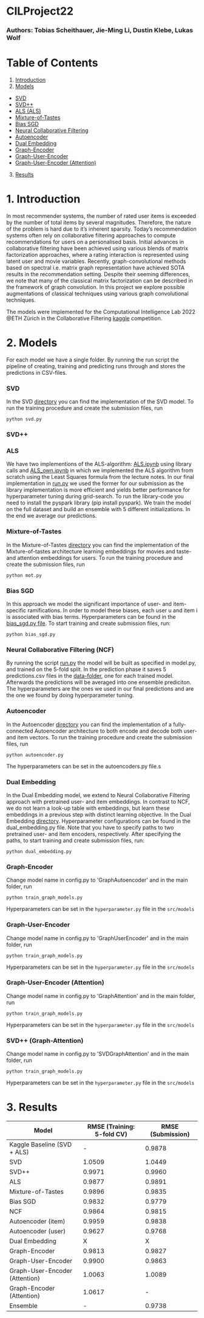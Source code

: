 # CILProject22

### Authors: Tobias Scheithauer, Jie-Ming Li, Dustin Klebe, Lukas Wolf 

# Table of Contents  
1. [Introduction](#1-introduction)
2. [Models](#2-models)
- [SVD](#svd)
- [SVD++](#svd-1)
- [ALS (ALS)](#als)
- [Mixture-of-Tastes](#mixture-of-tastes)
- [Bias SGD](#bias-sgd)
- [Neural Collaborative Filtering](#neural-collaborative-filtering-ncf)
- [Autoencoder](#autoencoder)
- [Dual Embedding](#dual-embedding)
- [Graph-Encoder](#graph-encoder)
- [Graph-User-Encoder](#graph-user-encoder)
- [Graph-User-Encoder (Attention)](#graph-user-encoder-attention)
3. [Results](#3-results)



# 1. Introduction
In most recommender systems, the number of rated user items is exceeded by the number of total items by several magnitudes. Therefore, the nature of the problem is hard due to it’s inherent sparsity. Today’s recommendation systems often rely on collaborative filtering approaches to compute recommendations for users on a personalised basis. Initial advances in collaborative filtering have been achieved using various blends of matrix factorization approaches, where a rating interaction is represented using latent user and movie variables. Recently, graph-convolutional methods based on spectral i.e. matrix graph representation have achieved SOTA results in the recommendation setting. Despite their seeming differences, we note that many of the classical matrix factorization can be described in the framework of graph convolution. In this project we explore possible augmentations of classical techniques using various graph convolutional techniques. 

The models were implemented for the Computational Intelligence Lab 2022 @ETH Zürich in the Collaborative Filtering [kaggle](https://www.kaggle.com/competitions/cil-collaborative-filtering-2022/overview) competition.

# 2. Models 
For each model we have a single folder. By running the run script the pipeline of creating, training and predicting runs through and stores the predictions in CSV-files.

### SVD 
In the SVD [directory](https://github.com/B1T0/CILProject22/tree/main/MoT) you can find the implementation of the SVD model. To run the training procedure and create the submission files, run 
```
python svd.py
```

### SVD++

### ALS
We have two implementions of the ALS-algorithm: [ALS.ipynb](https://github.com/B1T0/CILProject22/blob/main/ALS/ALS.ipynb) using library calls and [ALS_own.ipynb](https://github.com/B1T0/CILProject22/blob/main/ALS/ALS_own.ipynb) in which we implemented the ALS algorithm from scratch using the Least Squares formula from the lecture notes. In our final implementation in [run.py](https://github.com/B1T0/CILProject22/blob/main/ALS/run.py) we used the former for our submission as the library implementation is more efficient and yields better performance for hyperparameter tuning during grid-search. To run the library-code you need to install the pyspark library (pip install pyspark).
We train the model on the full dataset and build an ensemble with 5 different initializations. In the end we average our predictions.

### Mixture-of-Tastes
In the Mixture-of-Tastes [directory](https://github.com/B1T0/CILProject22/tree/main/MoT) you can find the implementation of the Mixture-of-tastes architecture learning embeddings for movies and taste- and attention embeddings for users. To run the training procedure and create the submission files, run 
```
python mot.py
```

### Bias SGD
In this approach we model the significant importance of user- and item-specific ramifications. In order to model these biases, each user u and item i is associated with bias terms. Hyperparameters can be found in the [bias_sgd.py file](https://github.com/B1T0/CILProject22/blob/main/Bias%20SGD/bias_sgd.py). To start training and create submission files, run: 
```
python bias_sgd.py
```


### Neural Collaborative Filtering (NCF)
By running the script [run.py](https://github.com/B1T0/CILProject22/blob/main/NFC/run.py) the model will be built as specified in model.py, and trained on the 5-fold split. In the prediction phase it saves 5 predictions.csv files in the [data-folder](https://github.com/B1T0/CILProject22/tree/main/data), one for each trained model. Afterwards the predictions will be averaged into one ensemble prediciton. The hyperparameters are the ones we used in our final predictions and are the one we found by doing hyperparameter tuning.


### Autoencoder 
In the Autoencoder [directory](https://github.com/B1T0/CILProject22/tree/main/Autoencoder) you can find the implementation of a fully-connected Autoencoder architecture to both encode and decode both user- and item vectors. To run the training procedure and create the submission files, run 
```
python autoencoder.py
```
The hyperparameters can be set in the autoencoders.py file.s

### Dual Embedding 
In the Dual Embedding model, we extend to Neural Collaborative Filtering approach with pretrained user- and item embeddings. In contrast to NCF, we do not learn a look-up table with embeddings, but learn these embeddings in a previous step with distinct learning objective. In the Dual Embedding [directory](https://github.com/B1T0/CILProject22/tree/main/Dual%20Embedding). Hyperparameter configurations can be found in the dual_embedding.py file. Note that you have to specify paths to two pretrained user- and item encoders, respectively. After specifying the paths, to start training and create submission files, run:
```
python dual_embedding.py
```



### Graph-Encoder
Change model name in config.py to 'GraphAutoencoder' and
in the main folder, run
```angular2html
python train_graph_models.py
```
Hyperparameters can be set in the `hyperparameter.py` file in the `src/models`


### Graph-User-Encoder
Change model name in config.py to 'GraphUserEncoder' and
in the main folder, run
```angular2html
python train_graph_models.py
```
Hyperparameters can be set in the `hyperparameter.py` file in the `src/models`


### Graph-User-Encoder (Attention)
Change model name in config.py to 'GraphAttention' and
in the main folder, run
```angular2html
python train_graph_models.py
```
Hyperparameters can be set in the `hyperparameter.py` file in the `src/models`

### SVD++ (Graph-Attention)
Change model name in config.py to 'SVDGraphAttention' and
in the main folder, run
```angular2html
python train_graph_models.py
```
Hyperparameters can be set in the `hyperparameter.py` file in the `src/models`


# 3. Results
| Model                          | RMSE (Training: 5-fold CV) | RMSE (Submission) |
|--------------------------------|----------------------------|-------------------|
| Kaggle Baseline (SVD + ALS)    | -                          | 0.9878            |
| SVD                            | 1.0509                     | 1.0449            |
| SVD++                          | 0.9971                     | 0.9960            |
| ALS                            | 0.9877                     | 0.9891            |
| Mixture-of-Tastes              | 0.9896                     | 0.9835            |
| Bias SGD                       | 0.9832                     | 0.9779            |
| NCF                            | 0.9864                     | 0.9815            |
| Autoencoder (item)             | 0.9959                     | 0.9838            |
| Autoencoder (user)             | 0.9627                     | 0.9768            |
| Dual Embedding                 | X                          | X                 |
| Graph-Encoder                  | 0.9813                     | 0.9827            |
| Graph-User-Encoder             | 0.9900                     | 0.9863            |
| Graph-User-Encoder (Attention) | 1.0063                     | 1.0089            |
| Graph-Encoder (Attention)      | 1.0617                     | -                 |
| Ensemble                       | -                          | 0.9738            |
